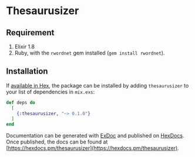 # Thesaurusizer

## Requirement
1. Elixir 1.8
1. Ruby, with the `rwordnet` gem installed (`gem install rwordnet`).

## Installation

If [available in Hex](https://hex.pm/docs/publish), the package can be installed
by adding `thesaurusizer` to your list of dependencies in `mix.exs`:

```elixir
def deps do
  [
    {:thesaurusizer, "~> 0.1.0"}
  ]
end
```

Documentation can be generated with [ExDoc](https://github.com/elixir-lang/ex_doc)
and published on [HexDocs](https://hexdocs.pm). Once published, the docs can
be found at [https://hexdocs.pm/thesaurusizer](https://hexdocs.pm/thesaurusizer).

